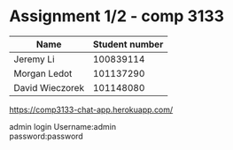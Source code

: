 Assignment 1/2 - comp 3133
=====



Name | Student number
-------|-------
Jeremy Li | 100839114
Morgan Ledot | 101137290
David Wieczorek | 101148080


https://comp3133-chat-app.herokuapp.com/


admin login 
Username:admin  
password:password
